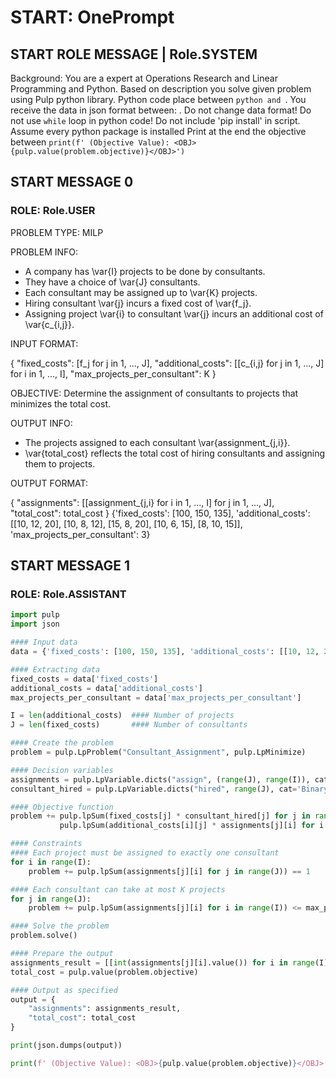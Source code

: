# START: OnePrompt 
## START ROLE MESSAGE | Role.SYSTEM 
Background: You are a expert at Operations Research and Linear Programming and Python. Based on description you solve given problem using Pulp python library. Python code place between ```python and ```. You receive the data in json format between: <DATA></DATA>. Do not change data format! Do not use `while` loop in python code! Do not include 'pip install' in script. Assume every python package is installed Print at the end the objective between <OBJ></OBJ> `print(f' (Objective Value): <OBJ>{pulp.value(problem.objective)}</OBJ>')`  
## START MESSAGE 0 
### ROLE: Role.USER
<DESCRIPTION>
PROBLEM TYPE: MILP

PROBLEM INFO:

- A company has \var{I} projects to be done by consultants.
- They have a choice of \var{J} consultants.
- Each consultant may be assigned up to \var{K} projects. 
- Hiring consultant \var{j} incurs a fixed cost of \var{f_j}.
- Assigning project \var{i} to consultant \var{j} incurs an additional cost of \var{c_{i,j}}.

INPUT FORMAT: 

{
    "fixed_costs": [f_j for j in 1, ..., J],
    "additional_costs": [[c_{i,j} for j in 1, ..., J] for i in 1, ..., I],
    "max_projects_per_consultant": K
}

OBJECTIVE: Determine the assignment of consultants to projects that minimizes the total cost.

OUTPUT INFO:

- The projects assigned to each consultant \var{assignment_{j,i}}.
- \var{total_cost} reflects the total cost of hiring consultants and assigning them to projects.

OUTPUT FORMAT:

{
    "assignments": [[assignment_{j,i} for i in 1, ..., I] for j in 1, ..., J],
    "total_cost": total_cost
}
</DESCRIPTION>
<DATA>
{'fixed_costs': [100, 150, 135], 'additional_costs': [[10, 12, 20], [10, 8, 12], [15, 8, 20], [10, 6, 15], [8, 10, 15]], 'max_projects_per_consultant': 3}</DATA>


## START MESSAGE 1 
### ROLE: Role.ASSISTANT
```python
import pulp
import json

#### Input data
data = {'fixed_costs': [100, 150, 135], 'additional_costs': [[10, 12, 20], [10, 8, 12], [15, 8, 20], [10, 6, 15], [8, 10, 15]], 'max_projects_per_consultant': 3}

#### Extracting data
fixed_costs = data['fixed_costs']
additional_costs = data['additional_costs']
max_projects_per_consultant = data['max_projects_per_consultant']

I = len(additional_costs)  #### Number of projects
J = len(fixed_costs)       #### Number of consultants

#### Create the problem
problem = pulp.LpProblem("Consultant_Assignment", pulp.LpMinimize)

#### Decision variables
assignments = pulp.LpVariable.dicts("assign", (range(J), range(I)), cat='Binary')
consultant_hired = pulp.LpVariable.dicts("hired", range(J), cat='Binary')

#### Objective function
problem += pulp.lpSum(fixed_costs[j] * consultant_hired[j] for j in range(J)) + \
           pulp.lpSum(additional_costs[i][j] * assignments[j][i] for i in range(I) for j in range(J))

#### Constraints
#### Each project must be assigned to exactly one consultant
for i in range(I):
    problem += pulp.lpSum(assignments[j][i] for j in range(J)) == 1

#### Each consultant can take at most K projects
for j in range(J):
    problem += pulp.lpSum(assignments[j][i] for i in range(I)) <= max_projects_per_consultant * consultant_hired[j]

#### Solve the problem
problem.solve()

#### Prepare the output
assignments_result = [[int(assignments[j][i].value()) for i in range(I)] for j in range(J)]
total_cost = pulp.value(problem.objective)

#### Output as specified
output = {
    "assignments": assignments_result,
    "total_cost": total_cost
}

print(json.dumps(output))

print(f' (Objective Value): <OBJ>{pulp.value(problem.objective)}</OBJ>')
```

